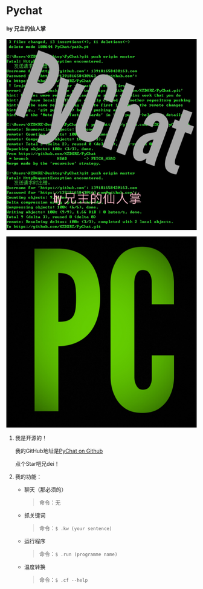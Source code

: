 # Pychat

#### by 兄主的仙人掌

![我的海报](https://github.com/XZDXRZ/PyChat/blob/master/PyChat/Posters/Poster.jpg)

![我的Logo](https://github.com/XZDXRZ/PyChat/blob/master/PyChat/Posters/Logo.jpg)

1. 我是开源的！

   我的GitHub地址是[PyChat on Github](https://github.com/XZDXRZ/Pychat)

   点个Star吧兄dei！

2. 我的功能：
   * 聊天（那必须的）
	
     > 命令：无
	
   * 抓关键词
   
     > 命令：`$ .kw (your sentence)`
   
   * 运行程序
   
     > 命令：`$ .run (programme name)`
   
   * 温度转换
   
     > 命令：`$ .cf --help`